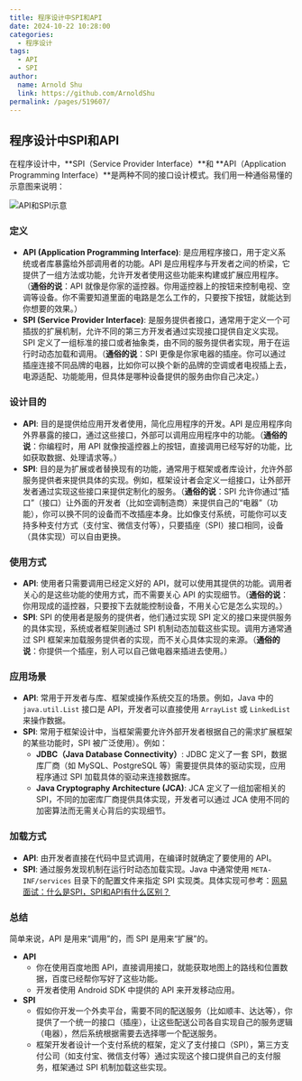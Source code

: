```yaml
---
title: 程序设计中SPI和API
date: 2024-10-22 10:28:00
categories: 
  - 程序设计
tags: 
  - API
  - SPI
author: 
  name: Arnold Shu
  link: https://github.com/ArnoldShu
permalink: /pages/519607/
---
```


## 程序设计中SPI和API

在程序设计中，**SPI（Service Provider Interface）**和 **API（Application Programming Interface）**是两种不同的接口设计模式。我们用一种通俗易懂的示意图来说明：

![API和SPI示意](https://fastly.jsdelivr.net/gh/ArnoldShu/cdn/01.backend/011.Java/01121/1.webp)

### **定义**

- **API (Application Programming Interface)**: 是应用程序接口，用于定义系统或者库暴露给外部调用者的功能。API 是应用程序与开发者之间的桥梁，它提供了一组方法或功能，允许开发者使用这些功能来构建或扩展应用程序。（**通俗的说**：API 就像是你家的遥控器。你用遥控器上的按钮来控制电视、空调等设备。你不需要知道里面的电路是怎么工作的，只要按下按钮，就能达到你想要的效果。）
- **SPI (Service Provider Interface)**: 是服务提供者接口，通常用于定义一个可插拔的扩展机制，允许不同的第三方开发者通过实现接口提供自定义实现。SPI 定义了一组标准的接口或者抽象类，由不同的服务提供者实现，用于在运行时动态加载和调用。（**通俗的说**：SPI 更像是你家电器的插座。你可以通过插座连接不同品牌的电器，比如你可以换个新的品牌的空调或者电视插上去，电源适配、功能能用，但具体是哪种设备提供的服务由你自己决定。）

### 设计目的

- **API**: 目的是提供给应用开发者使用，简化应用程序的开发。API 是应用程序向外界暴露的接口，通过这些接口，外部可以调用应用程序中的功能。（**通俗的说**：你编程时，用 API 就像按遥控器上的按钮，直接调用已经写好的功能，比如获取数据、处理请求等。）
- **SPI**: 目的是为扩展或者替换现有的功能，通常用于框架或者库设计，允许外部服务提供者来提供具体的实现。例如，框架设计者会定义一组接口，让外部开发者通过实现这些接口来提供定制化的服务。（**通俗的说**：SPI 允许你通过“插口”（接口）让外面的开发者（比如空调制造商）来提供自己的“电器”（功能），你可以换不同的设备而不改插座本身。比如像支付系统，可能你可以支持多种支付方式（支付宝、微信支付等），只要插座（SPI）接口相同，设备（具体实现）可以自由更换。

### 使用方式

- **API**: 使用者只需要调用已经定义好的 API，就可以使用其提供的功能。调用者关心的是这些功能的使用方式，而不需要关心 API 的实现细节。（**通俗的说**：你用现成的遥控器，只要按下去就能控制设备，不用关心它是怎么实现的。）
- **SPI**: SPI 的使用者是服务的提供者，他们通过实现 SPI 定义的接口来提供服务的具体实现，系统或者框架则通过 SPI 机制动态加载这些实现。调用方通常通过 SPI 框架来加载服务提供者的实现，而不关心具体实现的来源。（**通俗的说**：你提供一个插座，别人可以自己做电器来插进去使用。）

### 应用场景

- **API**: 常用于开发者与库、框架或操作系统交互的场景。例如，Java 中的 `java.util.List` 接口是 API，开发者可以直接使用 `ArrayList` 或 `LinkedList` 来操作数据。
- **SPI**: 常用于框架设计中，当框架需要允许外部开发者根据自己的需求扩展框架的某些功能时，SPI 被广泛使用）。例如：
  - **JDBC（Java Database Connectivity）**: JDBC 定义了一套 SPI，数据库厂商（如 MySQL、PostgreSQL 等）需要提供具体的驱动实现，应用程序通过 SPI 加载具体的驱动来连接数据库。
  - **Java Cryptography Architecture (JCA)**: JCA 定义了一组加密相关的 SPI，不同的加密库厂商提供具体实现，开发者可以通过 JCA 使用不同的加密算法而无需关心背后的实现细节。

### 加载方式

- **API**: 由开发者直接在代码中显式调用，在编译时就确定了要使用的 API。
- **SPI**: 通过服务发现机制在运行时动态加载实现。Java 中通常使用 `META-INF/services` 目录下的配置文件来指定 SPI 实现类。具体实现可参考：[网易面试：什么是SPI，SPI和API有什么区别？](https://www.cnblogs.com/crazymakercircle/p/17781162.html#autoid-h2-1-0-0)

### 总结

简单来说，API 是用来“调用”的，而 SPI 是用来“扩展”的。

- **API**
  - 你在使用百度地图 API，直接调用接口，就能获取地图上的路线和位置数据，百度已经帮你写好了这些功能。
  - 开发者使用 Android SDK 中提供的 API 来开发移动应用。
- **SPI**
  - 假如你开发一个外卖平台，需要不同的配送服务（比如顺丰、达达等），你提供了一个统一的接口（插座），让这些配送公司各自实现自己的服务逻辑（电器），然后系统根据需要去选择哪一个配送服务。
  - 框架开发者设计一个支付系统的框架，定义了支付接口（SPI），第三方支付公司（如支付宝、微信支付等）通过实现这个接口提供自己的支付服务，框架通过 SPI 机制加载这些实现。
